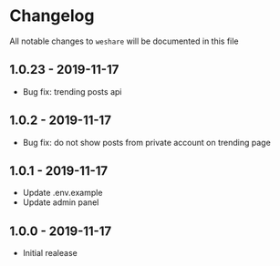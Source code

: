 # Changelog

All notable changes to `weshare` will be documented in this file

## 1.0.23 - 2019-11-17
- Bug fix: trending posts api

## 1.0.2 - 2019-11-17
- Bug fix: do not show posts from private account on trending page

## 1.0.1 - 2019-11-17

- Update .env.example
- Update admin panel

## 1.0.0 - 2019-11-17

- Initial realease
